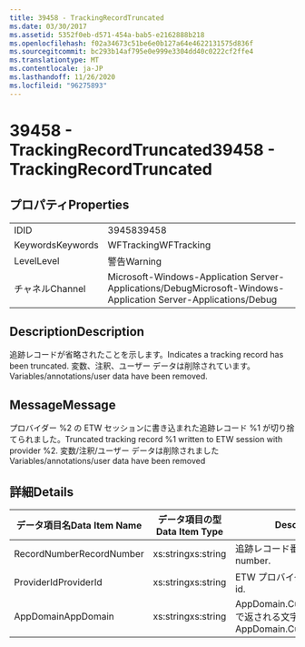 ```yaml
---
title: 39458 - TrackingRecordTruncated
ms.date: 03/30/2017
ms.assetid: 5352f0eb-d571-454a-bab5-e2162888b218
ms.openlocfilehash: f02a34673c51be6e0b127a64e4622131575d836f
ms.sourcegitcommit: bc293b14af795e0e999e3304dd40c0222cf2ffe4
ms.translationtype: MT
ms.contentlocale: ja-JP
ms.lasthandoff: 11/26/2020
ms.locfileid: "96275893"
---
```

# <a name="39458---trackingrecordtruncated"></a><span data-ttu-id="9a44e-102">39458 - TrackingRecordTruncated</span><span class="sxs-lookup"><span data-stu-id="9a44e-102">39458 - TrackingRecordTruncated</span></span>

## <a name="properties"></a><span data-ttu-id="9a44e-103">プロパティ</span><span class="sxs-lookup"><span data-stu-id="9a44e-103">Properties</span></span>  
  
|||  
|-|-|  
|<span data-ttu-id="9a44e-104">ID</span><span class="sxs-lookup"><span data-stu-id="9a44e-104">ID</span></span>|<span data-ttu-id="9a44e-105">39458</span><span class="sxs-lookup"><span data-stu-id="9a44e-105">39458</span></span>|  
|<span data-ttu-id="9a44e-106">Keywords</span><span class="sxs-lookup"><span data-stu-id="9a44e-106">Keywords</span></span>|<span data-ttu-id="9a44e-107">WFTracking</span><span class="sxs-lookup"><span data-stu-id="9a44e-107">WFTracking</span></span>|  
|<span data-ttu-id="9a44e-108">Level</span><span class="sxs-lookup"><span data-stu-id="9a44e-108">Level</span></span>|<span data-ttu-id="9a44e-109">警告</span><span class="sxs-lookup"><span data-stu-id="9a44e-109">Warning</span></span>|  
|<span data-ttu-id="9a44e-110">チャネル</span><span class="sxs-lookup"><span data-stu-id="9a44e-110">Channel</span></span>|<span data-ttu-id="9a44e-111">Microsoft-Windows-Application Server-Applications/Debug</span><span class="sxs-lookup"><span data-stu-id="9a44e-111">Microsoft-Windows-Application Server-Applications/Debug</span></span>|  
  
## <a name="description"></a><span data-ttu-id="9a44e-112">Description</span><span class="sxs-lookup"><span data-stu-id="9a44e-112">Description</span></span>  

 <span data-ttu-id="9a44e-113">追跡レコードが省略されたことを示します。</span><span class="sxs-lookup"><span data-stu-id="9a44e-113">Indicates a tracking record has been truncated.</span></span> <span data-ttu-id="9a44e-114">変数、注釈、ユーザー データは削除されています。</span><span class="sxs-lookup"><span data-stu-id="9a44e-114">Variables/annotations/user data have been removed.</span></span>  
  
## <a name="message"></a><span data-ttu-id="9a44e-115">Message</span><span class="sxs-lookup"><span data-stu-id="9a44e-115">Message</span></span>  

 <span data-ttu-id="9a44e-116">プロバイダー %2 の ETW セッションに書き込まれた追跡レコード %1 が切り捨てられました。</span><span class="sxs-lookup"><span data-stu-id="9a44e-116">Truncated tracking record %1 written to ETW session with provider %2.</span></span> <span data-ttu-id="9a44e-117">変数/注釈/ユーザー データは削除されました</span><span class="sxs-lookup"><span data-stu-id="9a44e-117">Variables/annotations/user data have been removed</span></span>  
  
## <a name="details"></a><span data-ttu-id="9a44e-118">詳細</span><span class="sxs-lookup"><span data-stu-id="9a44e-118">Details</span></span>  
  
|<span data-ttu-id="9a44e-119">データ項目名</span><span class="sxs-lookup"><span data-stu-id="9a44e-119">Data Item Name</span></span>|<span data-ttu-id="9a44e-120">データ項目の型</span><span class="sxs-lookup"><span data-stu-id="9a44e-120">Data Item Type</span></span>|<span data-ttu-id="9a44e-121">Description</span><span class="sxs-lookup"><span data-stu-id="9a44e-121">Description</span></span>|  
|--------------------|--------------------|-----------------|  
|<span data-ttu-id="9a44e-122">RecordNumber</span><span class="sxs-lookup"><span data-stu-id="9a44e-122">RecordNumber</span></span>|<span data-ttu-id="9a44e-123">xs:string</span><span class="sxs-lookup"><span data-stu-id="9a44e-123">xs:string</span></span>|<span data-ttu-id="9a44e-124">追跡レコード番号。</span><span class="sxs-lookup"><span data-stu-id="9a44e-124">The tracking record number.</span></span>|  
|<span data-ttu-id="9a44e-125">ProviderId</span><span class="sxs-lookup"><span data-stu-id="9a44e-125">ProviderId</span></span>|<span data-ttu-id="9a44e-126">xs:string</span><span class="sxs-lookup"><span data-stu-id="9a44e-126">xs:string</span></span>|<span data-ttu-id="9a44e-127">ETW プロバイダー ID。</span><span class="sxs-lookup"><span data-stu-id="9a44e-127">The ETW provider id.</span></span>|  
|<span data-ttu-id="9a44e-128">AppDomain</span><span class="sxs-lookup"><span data-stu-id="9a44e-128">AppDomain</span></span>|<span data-ttu-id="9a44e-129">xs:string</span><span class="sxs-lookup"><span data-stu-id="9a44e-129">xs:string</span></span>|<span data-ttu-id="9a44e-130">AppDomain.CurrentDomain.FriendlyName で返される文字列。</span><span class="sxs-lookup"><span data-stu-id="9a44e-130">The string returned by AppDomain.CurrentDomain.FriendlyName.</span></span>|
